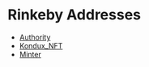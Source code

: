 # Rinkeby Addresses

 - [Authority](https://rinkeby.etherscan.io/address/0xf7f1f386f5852dcd2482873698cf0c5a385dd51c#readContract)
 - [Kondux_NFT](https://rinkeby.etherscan.io/address/0x3d78aD9ABf1Db4127D6e4D416cE75A8DB1777fD1#readContract)
 - [Minter](https://rinkeby.etherscan.io/address/0x01181FBa372C8996aF8C74307Ea6454E6A5D78C1#readContract)

